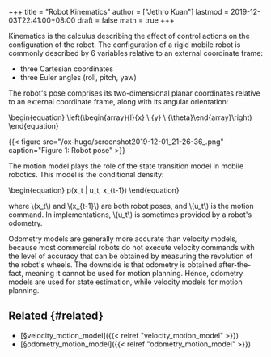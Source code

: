 +++
title = "Robot Kinematics"
author = ["Jethro Kuan"]
lastmod = 2019-12-03T22:41:00+08:00
draft = false
math = true
+++

Kinematics is the calculus describing the effect of control actions on
the configuration of the robot. The configuration of a rigid mobile
robot is commonly described by 6 variables relative to an external
coordinate frame:

-   three Cartesian coordinates
-   three Euler angles (roll, pitch, yaw)

The robot's pose comprises its two-dimensional planar coordinates
relative to an external coordinate frame, along with its angular
orientation:

\begin{equation}
  \left(\begin{array}{l}{x} \\ {y} \\ {\theta}\end{array}\right)
\end{equation}

{{< figure src="/ox-hugo/screenshot2019-12-01_21-26-36_.png" caption="Figure 1: Robot pose" >}}

The motion model plays the role of the state transition model in
mobile robotics. This model is the conditional density:

\begin{equation}
  p(x\_t | u\_t, x\_{t-1})
\end{equation}

where \\(x\_t\\) and \\(x\_{t-1}\\) are both robot poses, and \\(u\_t\\) is the
motion command. In implementations, \\(u\_t\\) is sometimes provided by a
robot's odometry.

Odometry models are generally more accurate than velocity models,
because most commercial robots do not execute velocity commands with
the level of accuracy that can be obtained by measuring the revolution
of the robot's wheels. The downside is that odometry is obtained
after-the-fact, meaning it cannot be used for motion planning. Hence,
odometry models are used for state estimation, while velocity models
for motion planning.


## Related {#related}

-   [§velocity\_motion\_model]({{< relref "velocity_motion_model" >}})
-   [§odometry\_motion\_model]({{< relref "odometry_motion_model" >}})
